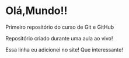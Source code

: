 # Olá,Mundo!!
 Primeiro repositório do curso de Git e GitHub

 Repositório criado durante uma aula ao vivo!
 
 Essa linha eu adicionei no site! Que interessante!
